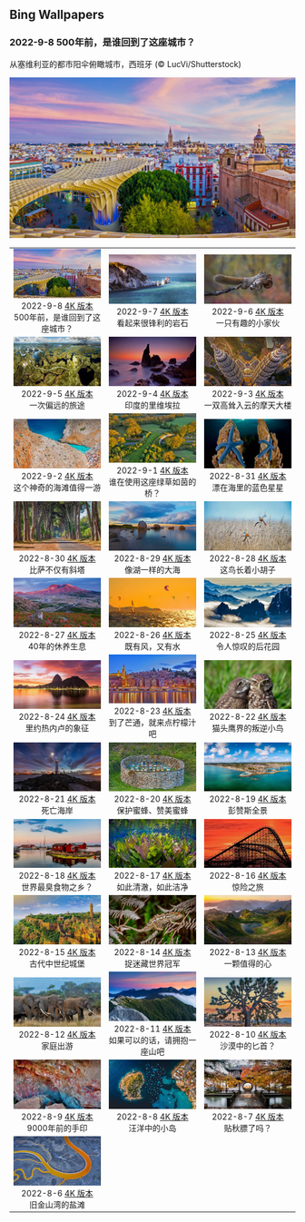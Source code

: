 ## Bing Wallpapers

### 2022-9-8 500年前，是谁回到了这座城市？

从塞维利亚的都市阳伞俯瞰城市，西班牙 (© LucVi/Shutterstock)

![](./static/2022-9-8-4k.jpg)


|     |     |     | 
|:---:|:---:|:---:| 
|![](./static/2022-9-8-preview.jpg)<br> 2022-9-8 [4K 版本](./static/2022-9-8-4k.jpg) <br> 500年前，是谁回到了这座城市？|![](./static/2022-9-7-preview.jpg)<br> 2022-9-7 [4K 版本](./static/2022-9-7-4k.jpg) <br> 看起来很锋利的岩石|![](./static/2022-9-6-preview.jpg)<br> 2022-9-6 [4K 版本](./static/2022-9-6-4k.jpg) <br> 一只有趣的小家伙|
|![](./static/2022-9-5-preview.jpg)<br> 2022-9-5 [4K 版本](./static/2022-9-5-4k.jpg) <br> 一次偏远的旅途|![](./static/2022-9-4-preview.jpg)<br> 2022-9-4 [4K 版本](./static/2022-9-4-4k.jpg) <br> 印度的里维埃拉|![](./static/2022-9-3-preview.jpg)<br> 2022-9-3 [4K 版本](./static/2022-9-3-4k.jpg) <br> 一双高耸入云的摩天大楼|
|![](./static/2022-9-2-preview.jpg)<br> 2022-9-2 [4K 版本](./static/2022-9-2-4k.jpg) <br> 这个神奇的海滩值得一游|![](./static/2022-9-1-preview.jpg)<br> 2022-9-1 [4K 版本](./static/2022-9-1-4k.jpg) <br> 谁在使用这座绿草如茵的桥？|![](./static/2022-8-31-preview.jpg)<br> 2022-8-31 [4K 版本](./static/2022-8-31-4k.jpg) <br> 漂在海里的蓝色星星|
|![](./static/2022-8-30-preview.jpg)<br> 2022-8-30 [4K 版本](./static/2022-8-30-4k.jpg) <br> 比萨不仅有斜塔|![](./static/2022-8-29-preview.jpg)<br> 2022-8-29 [4K 版本](./static/2022-8-29-4k.jpg) <br> 像湖一样的大海|![](./static/2022-8-28-preview.jpg)<br> 2022-8-28 [4K 版本](./static/2022-8-28-4k.jpg) <br> 这鸟长着小胡子|
|![](./static/2022-8-27-preview.jpg)<br> 2022-8-27 [4K 版本](./static/2022-8-27-4k.jpg) <br> 40年的休养生息|![](./static/2022-8-26-preview.jpg)<br> 2022-8-26 [4K 版本](./static/2022-8-26-4k.jpg) <br> 既有风，又有水|![](./static/2022-8-25-preview.jpg)<br> 2022-8-25 [4K 版本](./static/2022-8-25-4k.jpg) <br> 令人惊叹的后花园|
|![](./static/2022-8-24-preview.jpg)<br> 2022-8-24 [4K 版本](./static/2022-8-24-4k.jpg) <br> 里约热内卢的象征|![](./static/2022-8-23-preview.jpg)<br> 2022-8-23 [4K 版本](./static/2022-8-23-4k.jpg) <br> 到了芒通，就来点柠檬汁吧|![](./static/2022-8-22-preview.jpg)<br> 2022-8-22 [4K 版本](./static/2022-8-22-4k.jpg) <br> 猫头鹰界的叛逆小鸟|
|![](./static/2022-8-21-preview.jpg)<br> 2022-8-21 [4K 版本](./static/2022-8-21-4k.jpg) <br> 死亡海岸|![](./static/2022-8-20-preview.jpg)<br> 2022-8-20 [4K 版本](./static/2022-8-20-4k.jpg) <br> 保护蜜蜂、赞美蜜蜂|![](./static/2022-8-19-preview.jpg)<br> 2022-8-19 [4K 版本](./static/2022-8-19-4k.jpg) <br> 彭赞斯全景|
|![](./static/2022-8-18-preview.jpg)<br> 2022-8-18 [4K 版本](./static/2022-8-18-4k.jpg) <br> 世界最臭食物之乡？|![](./static/2022-8-17-preview.jpg)<br> 2022-8-17 [4K 版本](./static/2022-8-17-4k.jpg) <br> 如此清澈，如此洁净|![](./static/2022-8-16-preview.jpg)<br> 2022-8-16 [4K 版本](./static/2022-8-16-4k.jpg) <br> 惊险之旅|
|![](./static/2022-8-15-preview.jpg)<br> 2022-8-15 [4K 版本](./static/2022-8-15-4k.jpg) <br> 古代中世纪城堡|![](./static/2022-8-14-preview.jpg)<br> 2022-8-14 [4K 版本](./static/2022-8-14-4k.jpg) <br> 捉迷藏世界冠军|![](./static/2022-8-13-preview.jpg)<br> 2022-8-13 [4K 版本](./static/2022-8-13-4k.jpg) <br> 一颗值得的心|
|![](./static/2022-8-12-preview.jpg)<br> 2022-8-12 [4K 版本](./static/2022-8-12-4k.jpg) <br> 家庭出游|![](./static/2022-8-11-preview.jpg)<br> 2022-8-11 [4K 版本](./static/2022-8-11-4k.jpg) <br> 如果可以的话，请拥抱一座山吧|![](./static/2022-8-10-preview.jpg)<br> 2022-8-10 [4K 版本](./static/2022-8-10-4k.jpg) <br> 沙漠中的匕首？|
|![](./static/2022-8-9-preview.jpg)<br> 2022-8-9 [4K 版本](./static/2022-8-9-4k.jpg) <br> 9000年前的手印|![](./static/2022-8-8-preview.jpg)<br> 2022-8-8 [4K 版本](./static/2022-8-8-4k.jpg) <br> 汪洋中的小岛|![](./static/2022-8-7-preview.jpg)<br> 2022-8-7 [4K 版本](./static/2022-8-7-4K.jpg) <br> 贴秋膘了吗？|
|![](./static/2022-8-6-preview.jpeg)<br> 2022-8-6 [4K 版本](./static/2022-8-6-4k.jpg) <br> 旧金山湾的盐滩